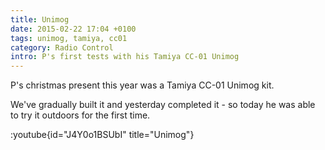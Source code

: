 ```yaml
---
title: Unimog
date: 2015-02-22 17:04 +0100
tags: unimog, tamiya, cc01
category: Radio Control
intro: P's first tests with his Tamiya CC-01 Unimog
---
```


P's christmas present this year was a Tamiya CC-01 Unimog kit.

We've gradually built it and yesterday completed it - so today he was able to try it outdoors for the first time.

:youtube{id="J4Y0o1BSUbI" title="Unimog"}
